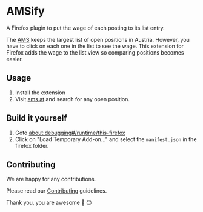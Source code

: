 # AMSify
A Firefox plugin to put the wage of each posting to its list entry.

<!-- FIXME: Add screenshots comparing with and without the plugin -->

The [AMS](https://www.ams.at/) keeps the largest list of open positions in 
Austria. However, you have to click on each one in the list to see the wage.
This extension for Firefox adds the wage to the list view so comparing positions
becomes easier.

<!-- FIXME: Add a try it now button/link -->

## Usage 
1) Install the extension
2) Visit [ams.at](https://jobs.ams.at/public/emps/) and search for any open position.

## Build it yourself
1) Goto [about:debugging#/runtime/this-firefox](about:debugging#/runtime/this-firefox)
2) Click on "Load Temporary Add-on..." and select the `manifest.json` in the firefox folder.

## Contributing
We are happy for any contributions.

Please read our [Contributing](CONTRIBUTING.md) guidelines.

Thank you, you are awesome :tada: :blush:
